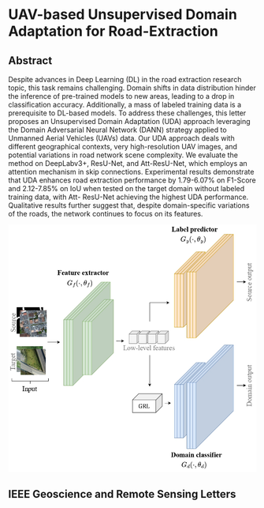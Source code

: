 # UAV-based Unsupervised Domain Adaptation for Road-Extraction

## Abstract
Despite advances in Deep Learning (DL) in the road extraction research topic, this task remains challenging. Domain shifts in data distribution hinder the inference of pre-trained models to new areas, leading to a drop in classification accuracy. Additionally, a mass of labeled training data is a prerequisite to DL-based models. To address these challenges, this letter proposes an Unsupervised Domain Adaptation (UDA) approach leveraging the Domain Adversarial Neural Network (DANN) strategy applied to Unmanned Aerial Vehicles (UAVs) data. Our UDA approach deals with different geographical contexts, very high-resolution UAV images, and potential variations in road network scene complexity. We evaluate the method on DeepLabv3+, ResU-Net, and Att-ResU-Net, which employs an attention mechanism in skip connections. Experimental results demonstrate that UDA enhances road extraction performance by 1.79-6.07% on F1-Score and 2.12-7.85% on IoU when tested on the target domain without labeled training data, with Att- ResU-Net achieving the highest UDA performance. Qualitative results further suggest that, despite domain-specific variations of the roads, the network continues to focus on its features.

![](figures/dann_method.jpg)


## IEEE Geoscience and Remote Sensing Letters
